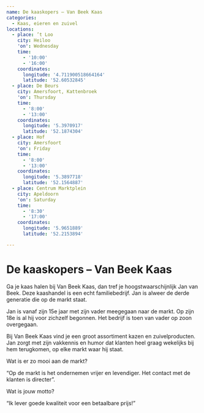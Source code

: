 ```yaml
---
name: De kaaskopers – Van Beek Kaas
categories:
  - Kaas, eieren en zuivel
locations:
  - place: ’t Loo
    city: Heiloo
    'on': Wednesday
    time:
      - '10:00'
      - '16:00'
    coordinates:
      longitude: '4.711900518664164'
      latitude: '52.60532845'
  - place: De Beurs
    city: Amersfoort, Kattenbroek
    'on': Thursday
    time:
      - '8:00'
      - '13:00'
    coordinates:
      longitude: '5.3970917'
      latitude: '52.1874304'
  - place: Hof
    city: Amersfoort
    'on': Friday
    time:
      - '8:00'
      - '13:00'
    coordinates:
      longitude: '5.3897718'
      latitude: '52.1564887'
  - place: Centrum Marktplein
    city: Apeldoorn
    'on': Saturday
    time:
      - '8:30'
      - '17:00'
    coordinates:
      longitude: '5.9651889'
      latitude: '52.2153894'

---
```


# De kaaskopers – Van Beek Kaas

Ga je kaas halen bij Van Beek Kaas, dan tref je hoogstwaarschijnlijk Jan van Beek. Deze kaashandel is een echt familiebedrijf. Jan is alweer de derde generatie die op de markt staat.

Jan is vanaf zijn 15e jaar met zijn vader meegegaan naar de markt. Op zijn 18e is al hij voor zichzelf begonnen. Het bedrijf is toen van vader op zoon overgegaan.

Bij Van Beek Kaas vind je een groot assortiment kazen en zuivelproducten. Jan zorgt met zijn vakkennis en humor dat klanten heel graag wekelijks bij hem terugkomen, op elke markt waar hij staat.

Wat is er zo mooi aan de markt?

“Op de markt is het ondernemen vrijer en levendiger. Het contact met de klanten is directer”.

Wat is jouw motto?

“Ik lever goede kwaliteit voor een betaalbare prijs!”

 